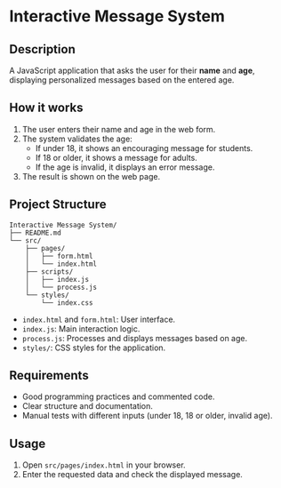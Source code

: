 <!-- README.md -->

# Interactive Message System

## Description

A JavaScript application that asks the user for their **name** and **age**, displaying personalized messages based on the entered age.

## How it works

1. The user enters their name and age in the web form.
2. The system validates the age:
   - If under 18, it shows an encouraging message for students.
   - If 18 or older, it shows a message for adults.
   - If the age is invalid, it displays an error message.
3. The result is shown on the web page.

## Project Structure

```plaintext
Interactive Message System/
├── README.md
└── src/
    ├── pages/
    │   ├── form.html
    │   └── index.html
    ├── scripts/
    │   ├── index.js
    │   └── process.js
    └── styles/
        └── index.css
```

- `index.html` and `form.html`: User interface.
- `index.js`: Main interaction logic.
- `process.js`: Processes and displays messages based on age.
- `styles/`: CSS styles for the application.

## Requirements

- Good programming practices and commented code.
- Clear structure and documentation.
- Manual tests with different inputs (under 18, 18 or older, invalid age).

## Usage

1. Open `src/pages/index.html` in your browser.
2. Enter the requested data and check the displayed message.

